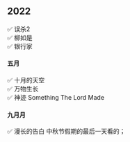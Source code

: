 

## 2022

✅ 误杀2  
✅ 柳如是  
✅ 银行家  
#### 五月   
✅ 十月的天空   
✅ 万物生长   
✅ 神迹 Something The Lord Made   

#### 九月月   
✅ 漫长的告白 中秋节假期的最后一天看的；
